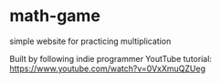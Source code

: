 # math-game

simple website for practicing multiplication

Built by following indie programmer YoutTube tutorial:
https://www.youtube.com/watch?v=0VxXmuQZUeg
